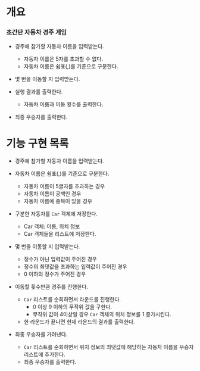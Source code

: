 # 개요

### 초간단 자동차 경주 게임

- 경주에 참가할 자동차 이름을 입력받는다.
    - 자동차 이름은 5자를 초과할 수 없다.
    - 자동차 이름은 쉼표(,)를 기준으로 구분한다.


- 몇 번을 이동할 지 입력받는다.


- 실행 결과를 출력한다.
    - 자동차 이름과 이동 횟수를 출력한다.


- 최종 우승자를 출력한다.

# 기능 구현 목록

- 경주에 참가할 자동차 이름을 입력받는다.


- 자동차 이름은 쉼표(,)를 기준으로 구분한다.
    - 자동차 이름이 5글자를 초과하는 경우
    - 자동차 이름이 공백인 경우
    - 자동차 이름에 중복이 있을 경우


- 구분한 자동차를 `Car` 객체에 저장한다.
    - Car 객체: 이름, 위치 정보
    - Car 객체들을 리스트에 저장한다.


- 몇 번을 이동할 지 입력받는다.
    - 정수가 아닌 입력값이 주어진 경우
    - 정수의 최댓값을 초과하는 입력값이 주어진 경우
    - 0 이하의 정수가 주어진 경우


- 이동할 횟수만큼 경주를 진행한다.
    - `Car` 리스트를 순회하면서 라운드를 진행한다.
        - 0 이상 9 이하의 무작위 값을 구한다.
        - 무작위 값이 4이상일 경우 `Car` 객체의 위치 정보를 1 증가시킨다.
    - 한 라운드가 끝나면 현재 라운드의 결과를 출력한다.


- 최종 우승자를 가려낸다.
    - `Car` 리스트를 순회하면서 위치 정보의 최댓값에 해당하는 자동차 이름을 우승자 리스트에 추가한다.
    - 최종 우승자를 출력한다.